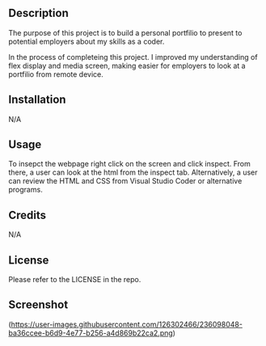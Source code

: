 ## Description

The purpose of this project is to build a personal portfilio to present to potential employers about my skills as a coder.

In the process of completeing this project. I improved my understanding of flex display and media screen, making easier for employers to look at a portfilio from remote device. 

## Installation 

N/A

## Usage

To insepct the webpage right click on the screen and click inspect. From there, a user can look at the html from the inspect tab. Alternatively, a user can review the HTML and CSS from Visual Studio Coder or alternative programs. 

## Credits

N/A

## License

Please refer to the LICENSE in the repo.

## Screenshot

(https://user-images.githubusercontent.com/126302466/236098048-ba36ccee-b6d9-4e77-b256-a4d869b22ca2.png)